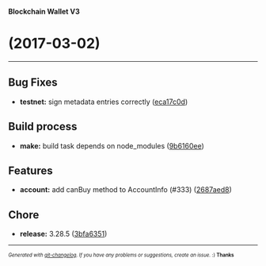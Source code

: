 __Blockchain Wallet V3__

#   (2017-03-02)



---

## Bug Fixes

- **testnet:** sign metadata entries correctly
  ([eca17c0d](https://github.com/blockchain/My-Wallet-V3/commit/eca17c0d7c4f01b72693bc4cef8d8d858b3aa302))


## Build process

- **make:** build task depends on node_modules
  ([9b6160ee](https://github.com/blockchain/My-Wallet-V3/commit/9b6160ee79c8eba8167cf66750dc8cbee1c5190c))


## Features

- **account:** add canBuy method to AccountInfo (#333)
  ([2687aed8](https://github.com/blockchain/My-Wallet-V3/commit/2687aed849a6881b2888a1f137e64beef4798f12))


## Chore

- **release:** 3.28.5
  ([3bfa6351](https://github.com/blockchain/My-Wallet-V3/commit/3bfa635163c1be145510fec00a5b791c55c690a3))



---
<sub><sup>*Generated with [git-changelog](https://github.com/rafinskipg/git-changelog). If you have any problems or suggestions, create an issue.* :) **Thanks** </sub></sup>